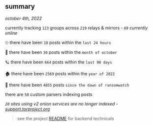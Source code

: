 
## summary
_october 4th, 2022_

currently tracking `123` groups across `219` relays & mirrors - _`69` currently online_

⏲ there have been `18` posts within the `last 24 hours`

🦈 there have been `30` posts within the `month of october`

🪐 there have been `664` posts within the `last 90 days`

🏚 there have been `2569` posts within the `year of 2022`

🦕 there have been `4855` posts `since the dawn of ransomwatch`

there are `58` custom parsers indexing posts

_`20` sites using v2 onion services are no longer indexed - [support.torproject.org](https://support.torproject.org/onionservices/v2-deprecation/)_

> see the project [README](https://github.com/joshhighet/ransomwatch#ransomwatch--) for backend technicals
